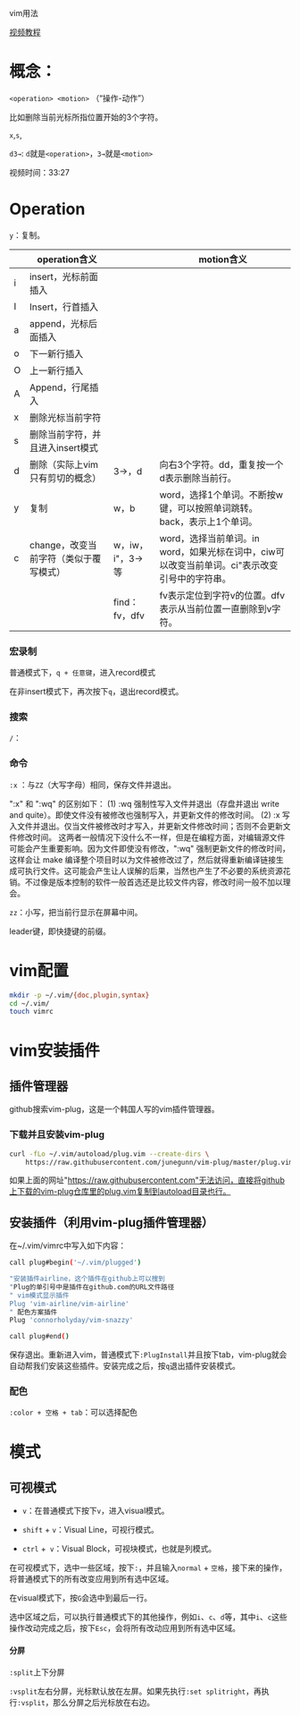 vim用法

[视频教程](https://www.bilibili.com/video/BV1e4411V7AA/?spm_id_from=autoNext)



# 概念：

`<operation> <motion>` （“操作-动作”）

比如删除当前光标所指位置开始的3个字符。

`x`,`s`,

`d3→`: `d`就是`<operation>`，`3→`就是`<motion>`

视频时间：33:27

# Operation

`y`：复制。



| <operation> | operation含义                          | <motion>        | motion含义                                                   |
| ----------- | -------------------------------------- | --------------- | ------------------------------------------------------------ |
| i           | insert，光标前面插入                   |                 |                                                              |
| I           | Insert，行首插入                       |                 |                                                              |
| a           | append，光标后面插入                   |                 |                                                              |
| o           | 下一新行插入                           |                 |                                                              |
| O           | 上一新行插入                           |                 |                                                              |
| A           | Append，行尾插入                       |                 |                                                              |
| x           | 删除光标当前字符                       |                 |                                                              |
| s           | 删除当前字符，并且进入insert模式       |                 |                                                              |
| d           | 删除（实际上vim只有剪切的概念）        | 3→，d           | 向右3个字符。dd，重复按一个d表示删除当前行。                 |
| y           | 复制                                   | w，b            | word，选择1个单词。不断按w键，可以按照单词跳转。back，表示上1个单词。 |
| c           | change，改变当前字符（类似于覆写模式） | w，iw，i"，3→等 | word，选择当前单词。in word，如果光标在词中，ciw可以改变当前单词。ci"表示改变引号中的字符串。 |
|             |                                        | find：fv，dfv   | fv表示定位到字符v的位置。dfv表示从当前位置一直删除到v字符。  |



### 宏录制

普通模式下，`q + 任意键`，进入record模式

在非insert模式下，再次按下`q`，退出record模式。



### 搜索

`/`：



### 命令

`:x` ：与`ZZ`（大写字母）相同，保存文件并退出。

":x" 和 ":wq" 的区别如下：
(1) :wq 强制性写入文件并退出（存盘并退出 write and quite）。即使文件没有被修改也强制写入，并更新文件的修改时间。
(2) :x 写入文件并退出。仅当文件被修改时才写入，并更新文件修改时间；否则不会更新文件修改时间。
这两者一般情况下没什么不一样，但是在编程方面，对编辑源文件可能会产生重要影响。因为文件即使没有修改，":wq" 强制更新文件的修改时间，
这样会让 make 编译整个项目时以为文件被修改过了，然后就得重新编译链接生成可执行文件。这可能会产生让人误解的后果，当然也产生了不必要的系统资源花销。不过像是版本控制的软件一般首选还是比较文件内容，修改时间一般不加以理会。

`zz`：小写，把当前行显示在屏幕中间。

leader键，即快捷键的前缀。



# vim配置

```bash
mkdir -p ~/.vim/{doc,plugin,syntax}
cd ~/.vim/
touch vimrc
```



# vim安装插件

## 插件管理器

github搜索vim-plug，这是一个韩国人写的vim插件管理器。

### 下载并且安装vim-plug

```bash
curl -fLo ~/.vim/autoload/plug.vim --create-dirs \
    https://raw.githubusercontent.com/junegunn/vim-plug/master/plug.vim
```

如果上面的网址"https://raw.githubusercontent.com"无法访问，直接将github上下载的vim-plug仓库里的plug.vim复制到autoload目录也行。

## 安装插件（利用vim-plug插件管理器）

在~/.vim/vimrc中写入如下内容：

```bash
call plug#begin('~/.vim/plugged')

"安装插件airline，这个插件在github上可以搜到
"Plug的单引号中是插件在github.com的URL文件路径
" vim模式显示插件
Plug 'vim-airline/vim-airline'
" 配色方案插件
Plug 'connorholyday/vim-snazzy'

call plug#end()
```

保存退出。重新进入vim，普通模式下`:PlugInstall`并且按下tab，vim-plug就会自动帮我们安装这些插件。安装完成之后，按`q`退出插件安装模式。

### 配色

`:color + 空格 + tab`：可以选择配色



# 模式

## 可视模式

- `v`：在普通模式下按下`v`，进入visual模式。

- `shift` + `v`：Visual Line，可视行模式。
- `ctrl` +` v`：Visual Block，可视块模式，也就是列模式。

在可视模式下，选中一些区域，按下`:`，并且输入`normal` + `空格`，接下来的操作，将普通模式下的所有改变应用到所有选中区域。

在visual模式下，按`G`会选中到最后一行。

选中区域之后，可以执行普通模式下的其他操作，例如`i`、`c`、`d`等，其中`i`、`c`这些操作改动完成之后，按下`Esc`，会将所有改动应用到所有选中区域。



#### 分屏

`:split`上下分屏

`:vsplit`左右分屏，光标默认放在左屏。如果先执行`:set splitright`，再执行`:vsplit`，那么分屏之后光标放在右边。

